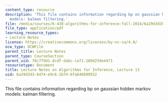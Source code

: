 ```yaml
---
content_type: resource
description: 'This file contains information regarding bp on gaussian hidden markov
  models: kalman filtering.'
file: /media/courses/6-438-algorithms-for-inference-fall-2014/6a29d3d38474e9c62b746fa646899552_MIT6_438F14_Lec13.pdf
file_type: application/pdf
learning_resource_types:
- Lecture Notes
license: https://creativecommons.org/licenses/by-nc-sa/4.0/
ocw_type: OCWFile
parent_title: Lecture Notes
parent_type: CourseSection
parent_uid: 78c7f9d1-dcdf-dabc-ca71-269d259e4471
resourcetype: Document
title: Lecture Notes on Algorithms for Inference, Lecture 13
uid: 6a29d3d3-8474-e9c6-2b74-6fa646899552
---
```

This file contains information regarding bp on gaussian hidden markov models: kalman filtering.